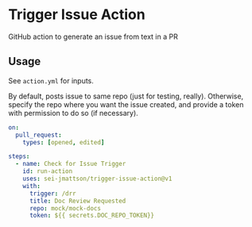 # Trigger Issue Action

GitHub action to generate an issue from text in a PR

## Usage

See `action.yml` for inputs.

By default, posts issue to same repo (just for testing, really). Otherwise,
specify the repo where you want the issue created, and provide a token with
permission to do so (if necessary).

```yaml
on:
  pull_request:
    types: [opened, edited]

steps:
  - name: Check for Issue Trigger
    id: run-action
    uses: sei-jmattson/trigger-issue-action@v1
    with:
      trigger: /drr
      title: Doc Review Requested
      repo: mock/mock-docs
      token: ${{ secrets.DOC_REPO_TOKEN}}
```
